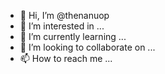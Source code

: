 - 👋 Hi, I’m @thenanuop
- 👀 I’m interested in ...
- 🌱 I’m currently learning ...
- 💞️ I’m looking to collaborate on ...
- 📫 How to reach me ...

<!---
thenanuop/thenanuop is a ✨ special ✨ repository because its `README.md` (this file) appears on your GitHub profile.
You can click the Preview link to take a look at your changes.
--->
